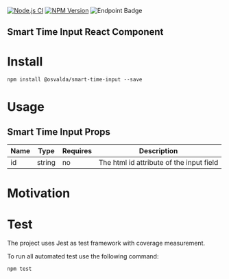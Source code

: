 [![Node.js CI](https://github.com/osvalda/smart-time-input/actions/workflows/node.js.yml/badge.svg)](https://github.com/osvalda/smart-time-input/actions/workflows/node.js.yml)
[![NPM Version](https://img.shields.io/npm/v/%40osvalda%2Fsmart-time-input)](https://www.npmjs.com/package/@osvalda/smart-time-input)
![Endpoint Badge](https://img.shields.io/endpoint?url=https%3A%2F%2Fgist.githubusercontent.com%2Fosvalda%2F334525743d4f008bb0028808bfc44798%2Fraw%2Fsmart-time-input-lcov-coverage.json)

## Smart Time Input React Component

# Install

```
npm install @osvalda/smart-time-input --save
```

# Usage
## Smart Time Input Props
|Name|Type|Requires|Description|
|---|---|---|---|
|id|string|no|The html id attribute of the input field|

# Motivation

# Test
The project uses Jest as test framework with coverage measurement.

To run all automated test use the following command:

```
npm test
```
